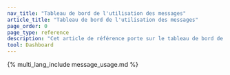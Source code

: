 ```yaml
---
nav_title: "Tableau de bord de l'utilisation des messages"
article_title: "Tableau de bord de l'utilisation des messages"
page_order: 0
page_type: reference
description: "Cet article de référence porte sur le tableau de bord de l'utilisation des messages, qui vous permet de consulter en libre-service des informations sur votre utilisation des crédits SMS et WhatsApp."
tool: Dashboard
---
```


{% multi_lang_include message_usage.md %}
